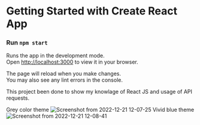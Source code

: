 # Getting Started with Create React App


### Run `npm start`

Runs the app in the development mode.\
Open [http://localhost:3000](http://localhost:3000) to view it in your browser.

The page will reload when you make changes.\
You may also see any lint errors in the console.

This project been done to show my knowlage of React JS and usage of API requests.

Grey color theme
![Screenshot from 2022-12-21 12-07-25](https://user-images.githubusercontent.com/112890664/210562941-36260d39-de1e-4d56-ac61-883efd3311ed.png)
 Vivid blue theme
![Screenshot from 2022-12-21 12-08-41](https://user-images.githubusercontent.com/112890664/210562958-a682b626-e3a3-4e64-afa0-61917c362135.png)
